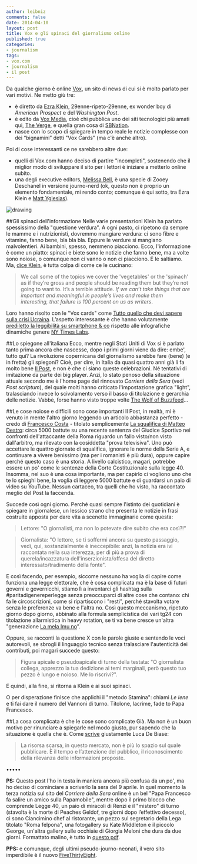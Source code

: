 ```yaml
---
author: leibniz
comments: false
date: 2014-04-10
layout: post
title: Vox e gli spinaci del giornalismo online 
published: true
categories:
- journalism
tags:
- vox.com
- journalism
- il post
---
```


Da qualche giorno è online [Vox](http://vox.com), un sito di news di cui si è molto parlato per vari motivi. Ne metto giù tre:

- è diretto da [Ezra Klein](https://en.wikipedia.org/wiki/Ezra_Klein), 29enne-ripeto-29enne, ex wonder boy di _American Prospect_ e del _Washington Post_.
- è edito da [Vox Media](http://www.voxmedia.com/), cioè chi pubblica uno dei siti tecnologici più amati qui, [The Verge](http://www.theverge.com/), e quella gran cosa di [SBNation](http://www.sbnation.com/).
- nasce con lo scopo di spiegare in tempo reale le notizie complesse con dei “bignamini” detti "Vox Cards" (ma c'è anche altro).

Poi di cose interessanti ce ne sarebbero altre due:

- quelli di Vox.com hanno deciso di partire "incompleti", sostenendo che il miglior modo di sviluppare il sito per i lettori è iniziare a metterlo online subito.
- una degli executive editors, [Melissa Bell](http://www.vox.com/authors/melissa-bell), è una specie di Zooey Deschanel in versione journo-nerd (ok, questo non è proprio un elemento fondamentale, mi rendo conto; comunque è qui sotto, tra Ezra Klein e [Matt Yglesias](www.vox.com/authors/matthew-yglesias)).

![drawing](http://leibniz.me/images/vault/voxdotcom.png)

##Gli spinaci dell'informazione
Nelle varie presentazioni Klein ha parlato spessissimo della "questione verdura". A ogni pasto, ci ripetono da sempre le mamme e i nutrizionisti, dovremmo mangiare verdura: ci sono fibre e vitamine, fanno bene, bla bla bla. Eppure le verdure si mangiano malvolentieri. Ai bambini, spesso, nemmeno piacciono. Ecco, l'informazione è come un piatto: spinaci e biete sono le notizie che fanno bene, ma a volte sono noiose, o comunque non ci vanno o non ci piacciono. E le saltiamo. Ma, [dice Klein](http://www.adweek.com/news/press/ezra-klein-explains-his-new-news-site-vox-156211), è tutta colpa di come ce le cucinano:

> We call some of the topics we cover the 'vegetables' or the 'spinach' as if they’re gross and people should be reading them but they’re not going to want to. It’s a terrible attitude. _If we can’t take things that are important and meaningful in people’s lives and make them interesting, that failure is 100 percent on us as writers_. 

Loro hanno risolto con le "Vox cards" come [Tutto quello che devi sapere sulla crisi Ucraina](http://www.vox.com/cards/ukraine-everything-you-need-to-know/what-is-the-ukraine-crisis). L’aspetto interessante è che hanno volutamente [prediletto la leggibilità su smartphone & co](http://www.vox.com/2014/3/30/5564404/how-we-make-vox) rispetto alle infografiche dinamiche genere [NY Times Labs](http://nytlabs.com/projects/kepler.html).

##Lo spiegone all'italiana
Ecco, mentre negli Stati Uniti di Vox si è parlato tanto prima ancora che nascesse, dopo i primi giorni viene da dire: embe', tutto qui? La rivoluzione copernicana del giornalismo sarebbe fare (bene) (e in fretta) gli spiegoni? Cioè, per dire, in Italia da quasi quattro anni già li fa molto bene [Il Post](http://ilpost.it), e non è che ci siano queste celebrazioni. Né tentativi di imitazione da parte dei big player. Anzi, lo stato penoso della situazione attuale secondo me è l'home page del rinnovato _Corriere della Sera_ (vedi _Post scriptum_), del quale molti hanno criticato l'impostazione grafica "light", tralasciando invece lo scivolamento verso il basso di titolazione e gerarchia delle notizie. Vabbè, forse hanno visto troppe volte [The Wolf of Buzzfeed](http://digg.com/video/the-wolf-of-buzzfeed-parody-trailer)... 

##Le cose noiose e difficili sono cose importanti
Il Post, in realtà, mi è venuto in mente l'altro giorno leggendo un articolo abbastanza perfetto - credo di [Francesco Costa](http://www.francescocosta.net/) - titolato semplicemente [La squalifica di Matteo Destro](http://www.ilpost.it/2014/04/08/squalifica-destro-roma/): circa 5000 battute su una recente sentenza del Giudice Sportivo nei confronti dell'attaccante della Roma riguardo un fallo visto/non visto dall'arbitro, ma rilevato con la cosiddetta "prova televisiva". Uno può accettare le quattro giornate di squalifica, ignorare le norme della Serie A, e continuare a vivere benissimo (ma per i romanisti è più dura), oppure capire perché questo caso è una storia. A livello calcistico, magari, potrebbe essere un po' come le sentenze della Corte Costituzionale sulla legge 40. Insomma, nel suo è una cosa importante, ma per capirlo ci vogliono uno che te lo spieghi bene, la voglia di leggere 5000 battute e di guardarsi un paio di video su YouTube. Nessun cartaceo, tra quelli che ho visto, ha raccontato meglio del Post la faccenda. 

Succede così ogni giorno. Perché quasi sempre l'istinto dei quotidiani è spiegare in giornalese, un lessico strano che presenta le notizie in frasi costruite apposta per dare vita a scenette immaginarie come questa:

>Lettore: "O giornalisti, ma non lo potevate dire subito che era così?!"

>Giornalista: "O lettore, se ti soffermi ancora su questo passaggio, vedi, qui, sostanzialmente è ineccepibile: anzi, la notizia era ivi raccontata nella sua interezza, per di più a prova di querela/incazzatura dell'inserzionista/offesa del diretto interessato/tradimento della fonte". 

E così facendo, per esempio, siccome nessuno ha voglia di capire come funziona una legge elettorale, che è cosa complicata ma è la base di futuri governi e governicchi, stiamo lì a inventarci gli hashtag sulla #paritadigenereperlegge senza preoccuparci di altre cose che contano: chi fa le circoscrizioni, come si ripartiscono i "resti", perché stavolta votare senza le preferenze va bene e l'altra no. Così questo meccanismo, ripetuto giorno dopo giorno, abbinato alla formula semplicistica dei vari tg24 con titolazione allarmistica in heavy rotation, se ti va bene cresce un'altra "generazione [La mela Imu no](https://www.youtube.com/watch?v=o_eUuaPR6bY)".

Oppure, se racconti la questione X con le parole giuste e sentendo le voci autorevoli, se sbrogli il linguaggio tecnico senza tralasciare l'autenticità dei contributi, poi magari succede questo:

>Figura apicale o pseudoapicale di turno della testata: "O giornalista collega, apprezzo la tua dedizione ai temi marginali, però questo tuo pezzo è lungo e noioso. Me lo riscrivi?".

E quindi, alla fine, si ritorna a Klein e ai suoi spinaci. 

O per disperazione finisce che applichi il "metodo Stamina": chiami _Le Iene_ e ti fai dare il numero del Vannoni di turno. Titolone, lacrime, fade to Papa Francesco.

##La cosa complicata è che le cose sono complicate
Già. Ma non è un buon motivo per rinunciare a spiegarle nel modo giusto, pur sapendo che la situazione è quella che è. Come [scrive](http://lucadebiase.nova100.ilsole24ore.com/2014/04/08/dedicato-a-chi-innova/) giustamente Luca De Biase:

>La risorsa scarsa, in questo mercato, non è più lo spazio sul quale pubblicare. È il tempo e l’attenzione del pubblico, il riconoscimento della rilevanza delle informazioni proposte.

•••••


__PS:__ Questo post l'ho in testa in maniera ancora più confusa da un po', ma ho deciso di cominciare a scriverlo la sera del 9 aprile. In quel momento la terza notizia sul sito del _Corriere della Sera_ online è un bel "Papa Francesco fa salire un amico sulla Papamobile", mentre dopo il primo blocco che comprende Legge 40, un paio di miracoli di Renzi e il "mistero" di turno (stavolta è la morte di Peaches Geldof, tre giorni dopo l’effettivo decesso), ci sono Ciancimino chef al ristorante, un pezzo sul segretario della Lega titolato "Roma felpona", una fotogallery su Kate Middleton e il piccolo George, un'altra gallery sulle occhiaie di Giorgia Meloni che dura da due giorni. Formattato malino, è tutto in [questo pdf](http://leibniz.me/images/vault/corsera91pr.pdf).

__PPS:__ e comunque, degli ultimi pseudo-journo-neonati, il vero sito imperdibile è il nuovo [FiveThirtyEight](http://fivethirtyeight.com/).
